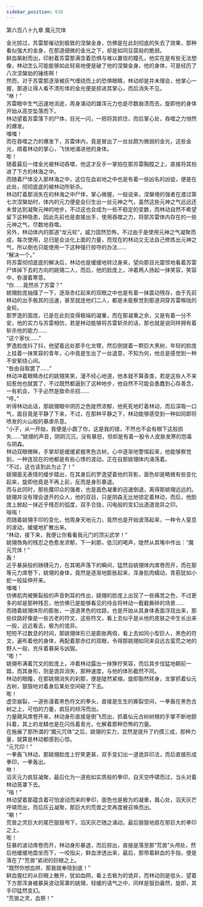 ```yaml
---
sidebar_position: 636
---
```

 第六百八十九章 魔元咒体


金光掠过，苏雷那催动到极致的涅槃金身，仿佛是在此刻彻底的失去了效果，那种看似强大的金身，在那道细微的金光之下，却是如同豆腐般的脆弱。  
鲜血飙射而出，印射着苏雷那满含着恐惧与难以置信的瞳孔，他实在是有些无法想像，林动怎么可能能够如此轻易地便是破了他的涅槃金身，他的身体，可是经历了八次涅槃劫的锤炼啊！  
然而，对于苏雷那逐渐被灰气缠绕而上的恐惧眼睛，林动却是并未理会，他掌心一握，那道让得人看不清形体的金光便是掠进其掌心，而后消失不见。  
“咻！”  
苏雷眼中生气迅速地消逝，周身涌动的雄浑元力也是尽数崩溃而去，旋即他的身体开始从高空坠落而下。  
林动望着苏雷落下的尸体，目光一闪，一把将其抓住，而后掌心处，吞噬之力悄然的爆发。  
嗤嗤！  
而在吞噬之力的爆发下，苏雷体内，竟是冒出了一丝丝颇为微弱的金光，这些金光，顺着林动的掌心，飞快地涌进他的身体。  
嘭！  
随着最后一缕金光被林动吞噬，他这才反手一掌拍在那苏雷胸膛之上，直接将其拍进了下方的林海之中。  
而随着尸体没入那林海之中，这位在血岩地之中也是有着一些凶名的凶徒，便是在此处，彻彻底底的被林动所斩杀。  
林动盯着那消失在的林海之中尸体，掌心微握，一般说来，涅槃境的强者在渡过第七次涅槃劫时，体内的元力便是会衍生出一丝元神之气，虽然这些元神之气远远还未曾达到凝聚元神的地步，不过这也会成为一些不稳定的变数，而林动自然不希望留下这种隐患，因此先前也是直接出手，使用吞噬之力，将那苏雷体内存在的一些元神之气，尽数地吞噬。  
另外，林动体内的那道“龙元轮”，威力固然恐怖，不过由于是使用元神之气凝聚而成，每次使用，总归是会淡化上面的力量，而现在的林动又无法自己修炼出元神之气，所以倒也只能使用一下这种强行掠夺的办法……  
“解决一个。”  
将苏雷彻彻底底的解决后，林动也是缓缓地转过身来，望向那目光震惊地看着苏雷尸体掉下去的方向的姚翎二人，而后，他的脸庞上，冲着两人扬起一抹笑容，笑容中，弥漫着寒意。  
“你……竟然杀了苏雷？”  
姚翎脸庞抽搐了一下，逐渐赤红起来的双眼之中也是有着一抹震动残存，由于先前林动的出手极其的迅速，甚至就连他们二人，都是未能察觉到那道洞穿苏雷喉咙的金轮。  
那罗逸的面庞，已是在此刻变得极端的凝重，而在那凝重之余，又是有着一分不安，他的实力与苏雷相仿，若是林动能够将苏雷斩杀的话，那也就是说同样拥有着斩杀他的能力……  
“这个家伙……”  
罗逸脸庞抖了抖，他望着远处那手化龙臂，然后倒提着一颗巨大黑树，年轻的脸庞上挂着一抹笑容的青年，心中竟是生出了一丝退意，不知为何，他总是感觉到一种不安萦绕心间。  
“咎由自取罢了……”  
林动冲着眼睛赤红的姚翎笑笑，漫不经心地道，他本就不算善类，若是这些人不来招惹他也就罢了，不过既然都逼到了这种地步，他自然不可能会愚蠢到心存善念，一有机会，下手必然是致命杀招……  
“呼。”  
听得林动此话，那姚翎眼中阴厉之色陡然浓郁，他死死地盯着林动，而后深吸一口气，面目竟是平静了下来，不过，在那种平静之下，林动能够感受到一种如同即将喷发的火山般的暴虐杀意。  
“小子，从一开始，我便是小觑了你，这是我的错，不然也不会有眼下这般损失……”姚翎的声音，阴阴沉沉，没有暴怒，但却是有着一股令人皮肤发寒的怨毒与阴森。  
林动双眼微眯，手掌却是缓缓紧握黑色古树，心中逐渐地警惕起来，他能够察觉到，一种连现在的他都是有些心悸的波动，正在自那姚翎体内涌荡着。  
“不过，这也该到此为止了！”  
姚翎面无表情的缓步踏出，在其身后的罗逸望着他的背影，面色却是略微有些变化起来，旋即他竟是不再上前，反而是身形暴退。  
而与此同时，那些魔印众的强者，也是面色凝重的迅速倒退，离得那姚翎远远的。  
姚翎并没有理会退开的众人，他的双目，只是阴森无比地锁定着林动，而后，他脸庞上掀起一抹近乎残忍的弧度，双手合拢，闪电般的变幻出道道诡异之印。  
嗡嗡！  
而随着姚翎手印的变化，他周身天地元力，竟然也是开始波荡起来，一种令人窒息的波动，缓缓地扩散出来。  
“林动，接下来，我便让你看看我元门的顶尖武学！”  
姚翎唇角的残忍之色愈发浓郁，下一刹那，低沉的喝声，陡然从其嘴中传出：“魔元咒体！”  
轰！  
近乎暴戾般的磅礴元力，在其喝声落下的瞬间，猛然自姚翎体内席卷而开，而在那等元力席卷下，姚翎的身体，竟然是逐渐地膨胀起来，浑身肌肉蠕动，青筋犹如小蛇一般延伸开来。  
嗤嗤！  
仿佛肌肉被撕裂般的声音刺耳的传出，姚翎的脸庞上出现了一些痛苦之色，不过更多的却是那种残忍，他仿佛已是能够看见的待会将林动一截截撕碎的场景……  
而随着姚翎体形的膨胀，一道道黑色的纹路，也是开始从其身体表面浮现出来，那些纹路好像是一些古老的符文，这些符文，看上去似乎是从他的皮肤之中生长出来一般，远远看去，极为的诡异。  
短短不过数息的时间，那姚翎体形已是膨胀两倍，看上去如同小型巨人，黑色的符文，遍布着他的身体，再配着那赤红的双眼，令得那姚翎如同来自远古蛮荒之地的野人一般，充斥着暴戾与凶狠。  
“嘭！”  
姚翎布满着咒文的脸庞上，冲着林动露出一抹狰狞笑容，而后其步伐猛地朝前一踏，而其身形，则是诡异消失，那种速度，与他的体形截然不同。  
林动的眼瞳，在那姚翎消失的刹那，便是陡然紧缩，旋即豁然转身，龙掌抓着仙元古树，狠狠地对着身后某处空间砸了下去。  
嘭！  
虚空崩裂，一道弥漫着黑色符文的拳头，直接是生生的撕裂空间，一拳轰在黑色古树之上，可怕的力量，疯狂的倾泻而出。  
力量飓风席卷开来，林动身形直接是倒飞而出，抓着仙元古树树根的手掌不断地颤抖着，其上的龙鳞也是在闪烁着青光，化解着那种恐怖的力量。  
在施展了那所谓的“魔元咒体”之后，姚翎的实力，显然是提升了约摸三成，那种力量，就算是林动都感到心惊。  
“元咒印！”  
一拳轰飞林动，那姚翎脸庞上狞笑更甚，双手变幻出一道诡异印法，而后直接形成拳印，一拳轰出。  
咻！  
滔天元力疯狂凝聚，最后化为一道宛如实质般的拳印，自天空呼啸而过，当头对着林动笼罩下去。  
“嗡！”  
林动望着那蕴含着可怕波动而来的拳印，面色也是极为的凝重，眉心处，滔天灰芒呼啸而出，而后灰云凝聚，那巨大的荒兽之灵再度被召唤而出。  
“唰！”  
荒兽之灵巨大的尾巴狠狠甩下，滔天灰芒随之涌动，最后狠狠地扇在那巨大的拳印之上。  
嘭！  
狂暴的波动席卷而开，林动身形暴退，而后掠出，直接是落至那“荒兽”头颅处，然后他缓缓地盘坐而下，一咬指尖，鲜血渗透出来，最后，那带着鲜血的手指，便是落在了“荒兽”紧闭的巨眼之上。  
“既然你想血拼，那我就奉陪到底！”  
鲜血猩红的从巨眼上散开，犹如血网，看上去极为的诡异，而林动则是低头，望着下方那浑身被暴戾波动笼罩的姚翎，轻缓的语气之中，同样是狠劲盎然，旋即，其手印猛然变幻。  
“荒兽之灵，血祭！”  
  
  
